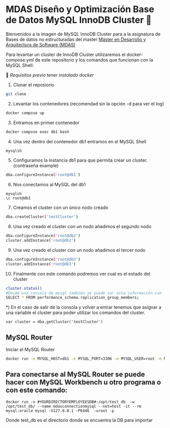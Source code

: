 # MDAS Diseño y Optimización Base de Datos MySQL InnoDB Cluster :tada:

Bienvenidos a la imagen de MySQL InnoDB Cluster para a la asignatura de Bases de datos no estructuradas del master [Máster en Desarrollo y Arquitectura de Software (MDAS)](https://www.salleurl.edu/es/estudios/master-en-desarrollo-y-arquitectura-software)

Para levantar un cluster de InnoDB Cluster utilizaremos el docker-compose.yml de este repositorio y los comandos que funcionan con la MySQL Shell:

:wave: *Requisitos previo tener instalado docker*

1) Clonar el reposiorio
```bash
git clone
```
2) Levantar los contenedores (recomendad sin la opción -d para ver el log)
```bash
docker compose up
```
3) Entramos en primer contenedor 
```bash
docker compose exec db1 bash
```
4) Una vez dentro del contenedor db1 entramos en el MySQL Shell
```bash
mysqlsh
```
5) Configuramos la instancia db1 para que permita crear un cluster. (contraseña example)
```bash
dba.configureInstance('root@db1')
```
6) Nos conectamos al MySQL del db1
```
mysqlsh 
\c root@db1
```
7) Creamos el cluster con un único nodo creado
```bash
dba.createCluster('testCluster')
```
8) Una vez creado el cluster con un nodo añadimos el segundo nodo
```bash
dba.configureInstance('root@db2')
cluster.addInstance('root@db2')
```
9) Una vez creado el cluster con un nodo añadimos el tercer nodo
```bash
dba.configureInstance('root@db3')
cluster.addInstance('root@db3')
```

10) Finalmente con este comando podremos ver cual es el estado del cluster
```bash
cluster.status()
#Desde una consola de mysql también se puede ver esta información con
SELECT * FROM performance_schema.replication_group_members;
```

*) En el caso de salir de la consola y volver a entrar tenemos que asignar a una variable el cluster para poder utilizar los comandos del cluster.
```
var cluster = dba.getCluster('testCluster')
```


## MySQL Router

Iniciar el MySQL Router

```bash
docker run -e MYSQL_HOST=db1 -e MYSQL_PORT=3306 -e MYSQL_USER=root -e MYSQL_PASSWORD=example -e MYSQL_INNODB_CLUSTER_MEMBERS=3 --network=mdas_dbdesignoptimizationinnodbcluster_mdasnet -p 6446:6446 -p 6447:6447 -p 6448:6448 -p 6449:6449 -p 8443:8443  -ti mysql/mysql-router 
```

## Para conectarse al MySQL Router se puede hacer con MySQL Workbench u otro programa o con este comando:
```
docker run -v #YOURDIRECTORYEMPLOYEESDB#:/opt/test_db  -w /opt/test_db/ --name mdasconnectionmysql --net=host -it --rm mysql:oracle mysql -h127.0.0.1 -P6446  -uroot -p

```
Donde test_db es el directorio donde se encuentra la DB para importar